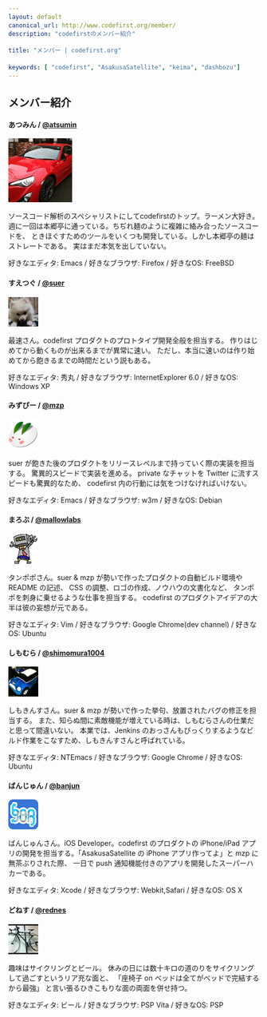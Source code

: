 ```yaml
---
layout: default
canonical_url: http://www.codefirst.org/member/
description: "codefirstのメンバー紹介"

title: "メンバー | codefirst.org"

keywords: [ "codefirst", "AsakusaSatellite", "keima", "dashbozu"]
---
```

## メンバー紹介

#### あつみん / [@atsumin](https://twitter.com/atsumin)

<div><img src="imgs/icons/atsumin.png" class="icon"></div>

ソースコード解析のスペシャリストにしてcodefirstのトップ。ラーメン大好き。
週に一回は本郷亭に通っている。ちぢれ麺のように複雑に絡み合ったソースコードを、
ときほぐすためのツールをいくつも開発している。しかし本郷亭の麺はストレートである。
実はまだ本気を出していない。

好きなエディタ: Emacs / 好きなブラウザ: Firefox / 好きなOS: FreeBSD

#### すえつぐ / [@suer](https://twitter.com/suer)

<div><img src="imgs/icons/suer.png" class="icon"></div>

最速さん。codefirst プロダクトのプロトタイプ開発全般を担当する。
作りはじめてから動くものが出来るまでが異常に速い。
ただし、本当に速いのは作り始めてから飽きるまでの時間だという説もある。

好きなエディタ: 秀丸 / 好きなブラウザ: InternetExplorer 6.0 / 好きなOS: Windows XP

#### みずぴー / [@mzp](https://twitter.com/mzp)

<div><img src="imgs/icons/mzp.png" class="icon"></div>

suer が飽きた後のプロダクトをリリースレベルまで持っていく際の実装を担当する。
驚異的スピードで実装を進める。
private なチャットを Twitter に流すスピードも驚異的なため、
codefirst 内の行動には気をつけなければいけない。

好きなエディタ: Emacs / 好きなブラウザ: w3m / 好きなOS: Debian

#### まろぶ / [@mallowlabs](https://twitter.com/mallowlabs)

<div><img src="imgs/icons/mallowlabs.png" class="icon"></div>

タンポポさん。suer &amp; mzp が勢いで作ったプロダクトの自動ビルド環境や README の記述、
CSS の調整、ロゴの作成、ノウハウの文書化など、
タンポポを刺身に乗せるような仕事を担当する。
codefirst のプロダクトアイデアの大半は彼の妄想が元である。

好きなエディタ: Vim / 好きなブラウザ: Google Chrome(dev channel) / 好きなOS: Ubuntu

#### しもむら / [@shimomura1004](https://twitter.com/shimomura1004)

<div><img src="imgs/icons/shimomura1004.png" class="icon"></div>

しもきんすさん。suer &amp; mzp が勢いで作った挙句、放置されたバグの修正を担当する。
また、知らぬ間に素敵機能が増えている時は、しもむらさんの仕業だと思って間違いない。
本業では、Jenkins のおっさんもびっくりするようなビルド作業をこなすため、しもきんすさんと呼ばれている。

好きなエディタ: NTEmacs / 好きなブラウザ: Google Chrome / 好きなOS: Ubuntu

#### ばんじゅん / [@banjun](https://twitter.com/banjun)

<div><img src="imgs/icons/banjun.png" class="icon"></div>

ばんじゅんさん。iOS Developer。codefirst のプロダクトの
iPhone/iPad アプリの開発を担当する。「AsakusaSatellite の
iPhone アプリ作ってよ」と mzp に無茶ぶりされた際、
一日で push 通知機能付きのアプリを開発したスーパーハカーである。

好きなエディタ: Xcode / 好きなブラウザ: Webkit,Safari / 好きなOS: OS X

#### どねす / [@rednes](https://twitter.com/rednes)

<div><img src="imgs/icons/rednes.png" class="icon"></div>

趣味はサイクリングとビール。
休みの日には数十キロの道のりをサイクリングして過ごすというリア充な面と、
「座椅子 on ベッドは全てがベッドで完結するから最強」
と言い張るひきこもりな面の両面を併せ持つ。

好きなエディタ: ビール / 好きなブラウザ: PSP Vita / 好きなOS: PSP

